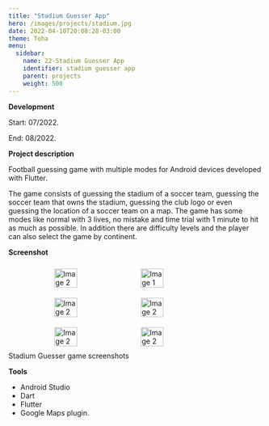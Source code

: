 ```yaml
---
title: "Stadium Guesser App"
hero: /images/projects/stadium.jpg
date: 2022-04-10T20:08:28-03:00
theme: Toha
menu:
  sidebar:
    name: 22-Stadium Guesser App
    identifier: stadium guesser app
    parent: projects
    weight: 500
---
```


**Development**

Start: 07/2022.

End: 08/2022.


**Project description**

Football guessing game with multiple modes for Android devices developed with Flutter.

The game consists of guessing the stadium of a soccer team, guessing the soccer team that owns the stadium, guessing the club logo or even guessing the location of a soccer team on a map. The game has some modes like normal with 3 lives, no mistake and time trial with 1 minute to hit as much as possible. In addition there are difficulty levels and the player can also select the game by continent.

**Screenshot**

<div style="display: flex; flex-wrap: wrap; justify-content: center;">
    <img src="/mrcmarc/posts/projects/images/stadium guesser/menu.jpg" alt="Image 2" style="width: 30%; margin: 10px;">
    <img src="/mrcmarc/posts/projects/images/stadium guesser/game options.jpg" alt="Image 1" style="width: 30%; margin: 10px;">
    <img src="/mrcmarc/posts/projects/images/stadium guesser/game 1.jpg" alt="Image 2" style="width: 30%; margin: 10px;">
    <img src="/mrcmarc/posts/projects/images/stadium guesser/marker 4.jpg" alt="Image 2" style="width: 30%; margin: 10px;">
    <img src="/mrcmarc/posts/projects/images/stadium guesser/markers.jpg" alt="Image 2" style="width: 30%; margin: 10px;">
    <img src="/mrcmarc/posts/projects/images/stadium guesser/stadium game.jpg" alt="Image 2" style="width: 30%; margin: 10px;">
</div>
      <figcaption>Stadium Guesser game screenshots</figcaption>


**Tools**
- Android Studio
- Dart
- Flutter
- Google Maps plugin.
